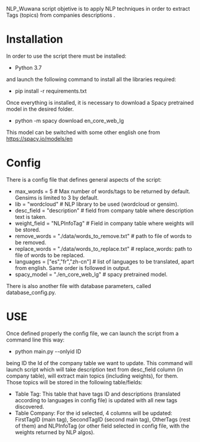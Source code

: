 NLP_Wuwana script objetive is to apply NLP techniques in order to extract Tags (topics) from  companies descriptions . 

# Installation

In order to use the script there must be installed:

- Python 3.7

and launch the following command to install all the libraries required:

- pip install -r requirements.txt

Once everything is installed, it is necessary to download a Spacy pretrained model in the desired folder.

- python -m spacy download en_core_web_lg

This model can be switched with some other english one from https://spacy.io/models/en


# Config

There is a config file that defines general aspects of the script:

- max_words = 5 # Max number of words/tags to be returned by default. Gensims is limited to 3 by default.
- lib = "wordcloud" # NLP library to be used (wordcloud or gensim).
- desc_field = "description" # field from company table where description text is taken.
- weight_field = "NLPInfoTag" # Field in company table where weights will be stored.
- remove_words = "./data/words_to_remove.txt" # path to file of words to be removed.        
- replace_words = "./data/words_to_replace.txt" # replace_words: path to file of words to be replaced.
- languages = ["es","fr","zh-cn"] # list of languages to be translated, apart from english. Same order is followed in output.
- spacy_model = "./en_core_web_lg" # spacy pretrained model.

There is also another file with database parameters, called database_config.py.


# USE

Once defined properly the config file, we can launch the script from a command line this way:

- python main.py --onlyid ID

being ID the Id of the company table we want to update. This command will launch script which will take description text
from desc_field column (in company table), will extract main topics (including weights), for them. Those topics will be stored
in the following table/fields:

- Table Tag: This table that have tags ID and descriptions (translated according to languages in config file) is updated with all new tags discovered.
- Table Company: For the id selected, 4 columns will be updated: FirstTagID (main tag), SecondTagID (second main tag), OtherTags (rest of them) and NLPInfoTag (or other field selected in config file, with the 
weights returned by NLP algos). 






